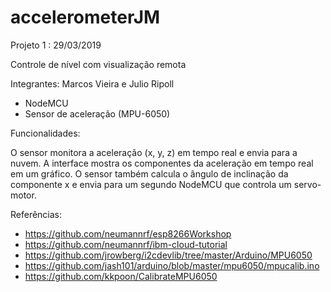 # accelerometerJM

Projeto 1 : 29/03/2019

Controle de nível com visualização remota

Integrantes: Marcos Vieira e Julio Ripoll

- NodeMCU
- Sensor de aceleração (MPU-6050)

Funcionalidades:

O sensor monitora a aceleração (x, y, z) em tempo real e envia para a nuvem.
A interface mostra os componentes da aceleração em tempo real em um gráfico.
O sensor também calcula o ângulo de inclinação da componente x e envia para um segundo
NodeMCU que controla um servo-motor.

Referências:

- https://github.com/neumannrf/esp8266Workshop
- https://github.com/neumannrf/ibm-cloud-tutorial
- https://github.com/jrowberg/i2cdevlib/tree/master/Arduino/MPU6050
- https://github.com/jash101/arduino/blob/master/mpu6050/mpucalib.ino
- https://github.com/kkpoon/CalibrateMPU6050
